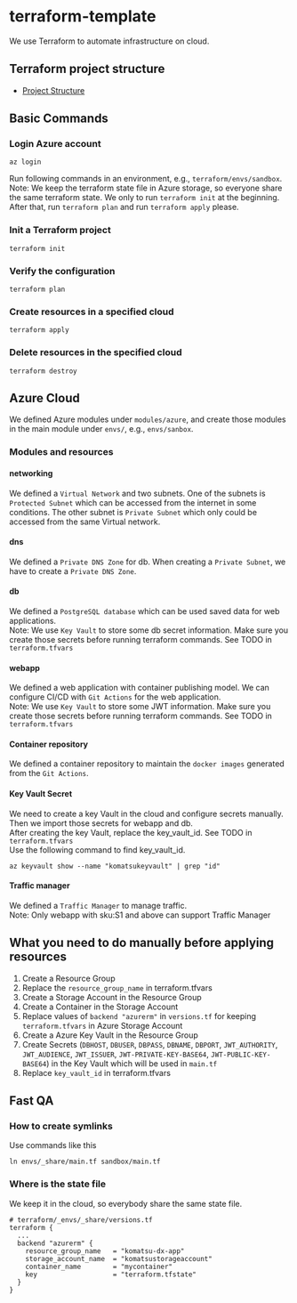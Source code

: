 # terraform-template

We use Terraform to automate infrastructure on cloud.

## Terraform project structure

- [Project Structure](./docs/project-structure.md)

## Basic Commands

### Login Azure account

```shell
az login
```

Run following commands in an environment, e.g., `terraform/envs/sandbox`.</br>
Note: We keep the terraform state file in Azure storage, so everyone share the same terraform state. We only to run `terraform init` at the beginning. After that, run `terraform plan` and run `terraform apply` please.

### Init a Terraform project

```shell
terraform init
```

### Verify the configuration

```shell
terraform plan
```

### Create resources in a specified cloud

```shell
terraform apply
```

### Delete resources in the specified cloud

```shell
terraform destroy
```

## Azure Cloud

We defined Azure modules under `modules/azure`, and create those modules in the main module under `envs/`, e.g., `envs/sanbox`.

### Modules and resources

#### networking

We defined a `Virtual Network` and two subnets. One of the subnets is `Protected Subnet` which can be accessed from the internet in some conditions. The other subnet is `Private Subnet` which only could be accessed from the same Virtual network.

#### dns

We defined a `Private DNS Zone` for db. When creating a `Private Subnet`, we have to create a `Private DNS Zone`.

#### db

We defined a `PostgreSQL database` which can be used saved data for web applications.</br>
Note: We use `Key Vault` to store some db secret information. Make sure you create those secrets before running terraform commands. See TODO in `terraform.tfvars`

#### webapp

We defined a web application with container publishing model. We can configure CI/CD with `Git Actions` for the web application.</br>
Note: We use `Key Vault` to store some JWT information. Make sure you create those secrets before running terraform commands. See TODO in `terraform.tfvars`

#### Container repository

We defined a container repository to maintain the `docker images` generated from the `Git Actions`.

#### Key Vault Secret

We need to create a key Vault in the cloud and configure secrets manually. Then we import those secrets for webapp and db. </br>
After creating the key Vault, replace the key_vault_id. See TODO in `terraform.tfvars` </br>
Use the following command to find key_vault_id.

```shell
az keyvault show --name "komatsukeyvault" | grep "id"
```

#### Traffic manager

We defined a `Traffic Manager` to manage traffic.</br>
Note: Only webapp with sku:S1 and above can support Traffic Manager

## What you need to do manually before applying resources

1. Create a Resource Group
2. Replace the `resource_group_name` in terraform.tfvars
3. Create a Storage Account in the Resource Group
4. Create a Container in the Storage Account
5. Replace values of `backend "azurerm"` in `versions.tf` for keeping `terraform.tfvars` in Azure Storage Account
6. Create a Azure Key Vault in the Resource Group
7. Create Secrets (`DBHOST`, `DBUSER`, `DBPASS`, `DBNAME`, `DBPORT`, `JWT_AUTHORITY`, `JWT_AUDIENCE`, `JWT_ISSUER`, `JWT-PRIVATE-KEY-BASE64`, `JWT-PUBLIC-KEY-BASE64`) in the Key Vault which will be used in `main.tf`
8. Replace `key_vault_id` in terraform.tfvars

## Fast QA

### How to create symlinks

Use commands like this

```shell
ln envs/_share/main.tf sandbox/main.tf
```

### Where is the state file

We keep it in the cloud, so everybody share the same state file.

```
# terraform/_envs/_share/versions.tf
terraform {
  ...
  backend "azurerm" {
    resource_group_name   = "komatsu-dx-app"
    storage_account_name  = "komatsustorageaccount"
    container_name        = "mycontainer"
    key                   = "terraform.tfstate"
  }
}
```
